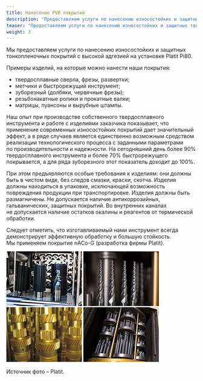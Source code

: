 ```yaml
---
title: Нанесение PVD покрытий
description: "Предоставляем услуги по нанесению износостойких и защитных тонкопленочных покрытий с высокой адгезией."
teaser: "Предоставляем услуги по нанесению износостойких и защитных тонкопленочных покрытий с высокой адгезией."
weight: 3
---
```

Мы предоставляем услуги по нанесению износостойких и защитных тонкопленочных покрытий с высокой адгезией на установке Platit Pi80.

Примеры изделий, на которые можно нанести наши покрытия:

* твердосплавные сверла, фрезы, развертки;
* метчики и быстрорежущий инструмент;
* зуборезный (долбяки, червячные фрезы);
* резьбонакатные ролики и прокатные валки;
* матрицы, пуансоны и вырубные штампы.

Наш опыт при производстве собственного твердосплавного инструмента и работе с изделиями заказчика показывает, что применение современных износостойких покрытий дает значительный эффект, а в ряде случаев является единственно возможным средством реализации технологического процесса с заданными параметрами по производительности и надежности. На сегодняшний день более 90% твердосплавного инструмента и более 70% быстрорежущего покрывается, а для ряда зуборезного этот показатель доходит до 100%.

При этом предъявляются особые требования к изделиям: они должны быть в чистом виде, без следов смазки, краски, скотча. Изделия должны находиться в упаковке, исключающей возможность повреждения продукции при транспортировке. Изделия должны быть размагничены. Не допускается наличие антикоррозийных, гальванических, защитных покрытий. Во внутренних каналах не допускается наличие остатков окалины и реагентов от термической обработки.

Следует отметить, что изготавливаемый нами инструмент всегда демонстрирует эффективную обработку и большую стойкость. Мы применяем покрытие nACo-G (разработка фирмы Platit).

![Platit](../platit1.jpg) ![Platit](../platit2.jpg) ![Platit](../platit3.png) ![Platit](../platit4.jpg)

Источник фото – Platit.
